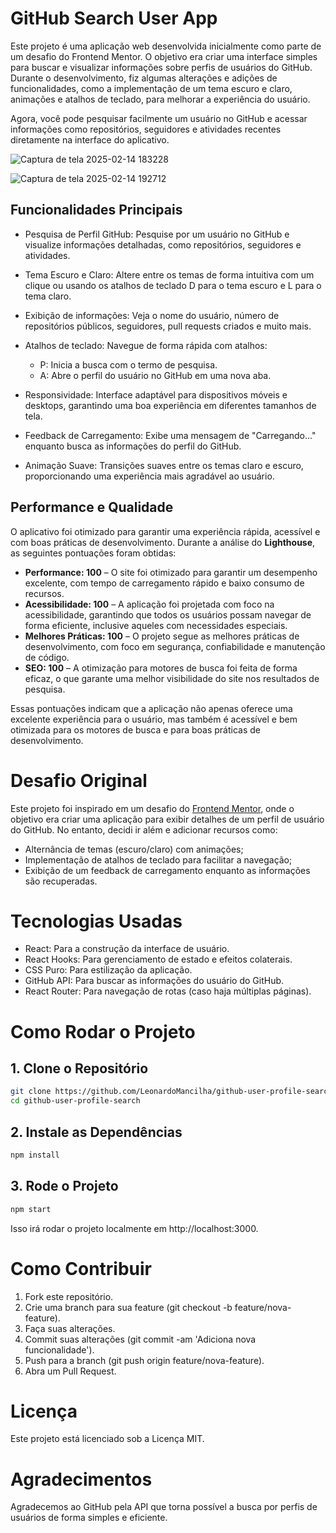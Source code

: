# GitHub Search User App

Este projeto é uma aplicação web desenvolvida inicialmente como parte de um desafio do Frontend Mentor. O objetivo era criar uma interface simples para buscar e visualizar informações sobre perfis de usuários do GitHub. Durante o desenvolvimento, fiz algumas alterações e adições de funcionalidades, como a implementação de um tema escuro e claro, animações e atalhos de teclado, para melhorar a experiência do usuário.

Agora, você pode pesquisar facilmente um usuário no GitHub e acessar informações como repositórios, seguidores e atividades recentes diretamente na interface do aplicativo.

![Captura de tela 2025-02-14 183228](https://github.com/user-attachments/assets/780190b1-55f9-492b-a285-f6e647cfea7c)

![Captura de tela 2025-02-14 192712](https://github.com/user-attachments/assets/035c614f-e4ff-4aea-8cdf-70c2d7888b44)

## Funcionalidades Principais

- Pesquisa de Perfil GitHub: Pesquise por um usuário no GitHub e visualize informações detalhadas, como repositórios, seguidores e atividades.
- Tema Escuro e Claro: Altere entre os temas de forma intuitiva com um clique ou usando os atalhos de teclado D para o tema escuro e L para o tema claro.
- Exibição de informações: Veja o nome do usuário, número de repositórios públicos, seguidores, pull requests criados e muito mais.
  
- Atalhos de teclado: Navegue de forma rápida com atalhos:
    - P: Inicia a busca com o termo de pesquisa.
    - A: Abre o perfil do usuário no GitHub em uma nova aba.
  
- Responsividade: Interface adaptável para dispositivos móveis e desktops, garantindo uma boa experiência em diferentes tamanhos de tela.
- Feedback de Carregamento: Exibe uma mensagem de "Carregando..." enquanto busca as informações do perfil do GitHub.
- Animação Suave: Transições suaves entre os temas claro e escuro, proporcionando uma experiência mais agradável ao usuário.

## Performance e Qualidade

O aplicativo foi otimizado para garantir uma experiência rápida, acessível e com boas práticas de desenvolvimento. Durante a análise do **Lighthouse**, as seguintes pontuações foram obtidas:

- **Performance: 100** – O site foi otimizado para garantir um desempenho excelente, com tempo de carregamento rápido e baixo consumo de recursos.
- **Acessibilidade: 100** – A aplicação foi projetada com foco na acessibilidade, garantindo que todos os usuários possam navegar de forma eficiente, inclusive aqueles com necessidades especiais.
- **Melhores Práticas: 100** – O projeto segue as melhores práticas de desenvolvimento, com foco em segurança, confiabilidade e manutenção de código.
- **SEO: 100** – A otimização para motores de busca foi feita de forma eficaz, o que garante uma melhor visibilidade do site nos resultados de pesquisa.

Essas pontuações indicam que a aplicação não apenas oferece uma excelente experiência para o usuário, mas também é acessível e bem otimizada para os motores de busca e para boas práticas de desenvolvimento.

# Desafio Original

Este projeto foi inspirado em um desafio do <a href="https://www.frontendmentor.io/challenges/github-user-search-app-Q09YOgaH6" target="_blank">Frontend Mentor</a>, onde o objetivo era criar uma aplicação para exibir detalhes de um perfil de usuário do GitHub. No entanto, decidi ir além e adicionar recursos como:

- Alternância de temas (escuro/claro) com animações;
- Implementação de atalhos de teclado para facilitar a navegação;
- Exibição de um feedback de carregamento enquanto as informações são recuperadas.

# Tecnologias Usadas

- React: Para a construção da interface de usuário.
- React Hooks: Para gerenciamento de estado e efeitos colaterais.
- CSS Puro: Para estilização da aplicação.
- GitHub API: Para buscar as informações do usuário do GitHub.
- React Router: Para navegação de rotas (caso haja múltiplas páginas).

# Como Rodar o Projeto

## 1. Clone o Repositório
```bash
git clone https://github.com/LeonardoMancilha/github-user-profile-search.git
cd github-user-profile-search
```

## 2. Instale as Dependências
```bash
npm install
```

## 3. Rode o Projeto
```bash
npm start
```
Isso irá rodar o projeto localmente em http://localhost:3000.

# Como Contribuir
1. Fork este repositório.
2. Crie uma branch para sua feature (git checkout -b feature/nova-feature).
3. Faça suas alterações.
4. Commit suas alterações (git commit -am 'Adiciona nova funcionalidade').
5. Push para a branch (git push origin feature/nova-feature).
6. Abra um Pull Request.

# Licença
Este projeto está licenciado sob a Licença MIT.

# Agradecimentos
Agradecemos ao GitHub pela API que torna possível a busca por perfis de usuários de forma simples e eficiente.

